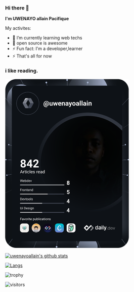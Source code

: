 ### Hi there 👋

**I'm  UWENAYO allain Pacifique**

My activites:
* 🌱 I’m currently learning web techs
* 👯 open source is awesome
* ⚡ Fun fact: I'm a developer,learner
* ⚡ That's all for now
### i like reading.
<a href="https://app.daily.dev/uwenayoallain"><img src="https://github.com/uwenayoallain/uwenayoallain/blob/main/devcard.svg" width="400" alt="Yarison Allain's Dev Card"/></a>

[![uwenayoallain's github stats](https://github-readme-stats.vercel.app/api?username=uwenayoallain&show_icons=true&include_all_commits=true&count_private=true)](https://github.com/anuraghazra/github-readme-stats)

[![Langs](https://github-readme-stats.vercel.app/api/top-langs/?username=uwenayoallain&hide=Eagle&layout=compact)](https://github.com/anuraghazra/github-readme-stats)

![trophy](https://github-profile-trophy.vercel.app/?username=uwenayoallain&row=1&column=7&theme=flat&theme=alduin&margin-w=25&margin-h=25)

![visitors](https://visitor-badge.glitch.me/badge?page_id=uwenayoallain.uwenayoallain) 
